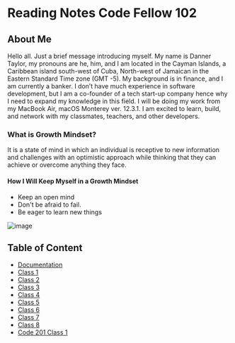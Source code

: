 # Reading Notes Code Fellow 102

## About Me

Hello all. Just a brief message introducing myself. My name is Danner Taylor, my pronouns are he, him, and I am located in the Cayman Islands, a Caribbean island south-west of Cuba, North-west of Jamaican in the Eastern Standard Time zone (GMT -5). My background is in finance, and I am currently a banker. I don’t have much experience in software development, but I am a co-founder of a tech start-up company hence why I need to expand my knowledge in this field. I will be doing my work from my MacBook Air, macOS Monterey ver. 12.3.1. I am excited to learn, build, and network with my classmates, teachers, and other developers.

### What is Growth Mindset?

It is a state of mind in which an individual is receptive to new information and challenges with an optimistic approach while thinking that they can achieve or overcome anything they face.

#### How I Will Keep Myself in a Growth Mindset

* Keep an open mind
* Don't be afraid to fail.
* Be eager to learn new things

![image](https://user-images.githubusercontent.com/103233764/164160255-498416be-bb09-48d1-9d47-68340c503894.png)

## Table of Content

- [Documentation](documentation.md)
- [Class 1](class1reading.md)
- [Class 2](class2reading.md)
- [Class 3](class3reading.md)
- [Class 4](class4reading.md)
- [Class 5](class5reading.md)
- [Class 6](class6reading.md)
- [Class 7](class7reading.md)
- [Class 8](class8reading.md)
- [Code 201 Class 1](class1noted.md)
